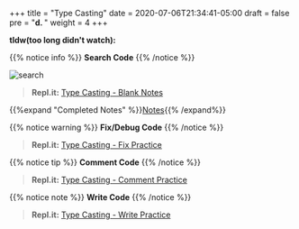 +++
title = "Type Casting"
date = 2020-07-06T21:34:41-05:00
draft = false
pre = "<b>d. </b>"
weight = 4
+++

**tldw(too long didn't watch):**

{{% notice info %}}
**Search Code**
{{% /notice %}}

![search](https://media.giphy.com/media/Y3ArMElRtr6UrU9VJj/giphy.gif)

>**Repl.it:**
[Type Casting - Blank Notes](https://repl.it/@CodeWithGamez/typecastingblanknotes)

{{%expand "Completed Notes" %}}[Notes](https://repl.it/@CodeWithGamez/commentandcommitblanknotes#main.py){{% /expand%}}

{{% notice warning %}}
**Fix/Debug Code**
{{% /notice %}}

>**Repl.it:**
[Type Casting - Fix Practice](https://repl.it/@CodeWithGamez/typecastingfix)

{{% notice tip %}}
**Comment Code**
{{% /notice %}}

>**Repl.it:**
[Type Casting - Comment Practice](https://repl.it/@CodeWithGamez/typecastingcomment)

{{% notice note %}}
**Write Code**
{{% /notice %}}

>**Repl.it:**
[Type Casting - Write Practice](https://repl.it/@CodeWithGamez/typecastingwrite)